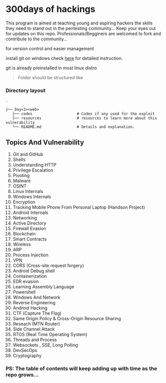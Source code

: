 # 300days of hackings
This program is aimed at teaching young and aspiring hackers the skills they need to stand out in the pentesting community... 
Keep your eyes out for updates on this repo. Professionals/Begginers are welcomed to fork and contribute to the community...

for version control and easier management 

install git on windows 
check [here](https://phoenixnap.com/kb/how-to-install-git-windows) for detailed instruction.

git is already preinstalled in most linux distro

> Folder should be structured like

###  Directory layout

    .
    
    ├── Day<1><web>                 
       ├── codes                    # Codes if any used for the exploit
       ├── resources                # resources to learn more about this vulnerability
       └── README.md                # Details and explanation.



## Topics And Vulnerability
1. Git and GitHub 
2. Shells
3. Understanding HTTP
4. Privilege Escalation
5. Pivoting 
6. Malware
7. OSINT
8. Linux Internals
9. Windows Internals
10. Encryption
11. Tracking Mobile Phone From Personal Laptop (Handson Project)
12. Android Internals
13. Networking
14. Active Directory
15. Firewall Evasion
16. Blockchain 
17. Smart Contracts 
18. Wireless
19. ARP 
20. Process Injection
21. VPN
22. CORS (Cross-site request forgery)
23. Android Debug shell
24. Containerization
25. EDR evasion
26. Learning Assembly Language
27. Powershell
28. Windows And Network
29. Reverse Engineering
30. Android Hacking
31. CTF (Capture The Flag)
32. Same Origin Policy & Cross-Origin Resource Sharing
33. Reseach (MTN Router)
34. Side Channel Attack
35. RTOS (Real Time Operating System)
36. Threads and Process
37. Websockets , SSE, Long Polling
38. DevSecOps
39. Cryptography

### PS: The table of contents will keep adding up with time as the repo grows...
